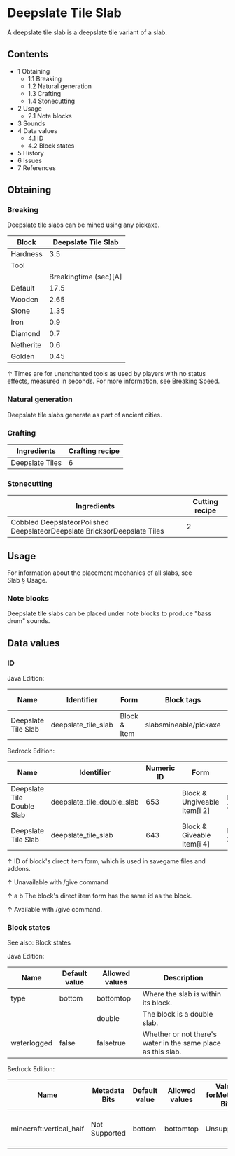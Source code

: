 # Deepslate Tile Slab
A deepslate tile slab is a deepslate tile variant of a slab.

## Contents
- 1 Obtaining
	- 1.1 Breaking
	- 1.2 Natural generation
	- 1.3 Crafting
	- 1.4 Stonecutting
- 2 Usage
	- 2.1 Note blocks
- 3 Sounds
- 4 Data values
	- 4.1 ID
	- 4.2 Block states
- 5 History
- 6 Issues
- 7 References

## Obtaining
### Breaking
Deepslate tile slabs can be mined using any pickaxe.

| Block     | Deepslate Tile Slab   |
|-----------|-----------------------|
| Hardness  | 3.5                   |
| Tool      |                       |
|           | Breakingtime (sec)[A] |
| Default   | 17.5                  |
| Wooden    | 2.65                  |
| Stone     | 1.35                  |
| Iron      | 0.9                   |
| Diamond   | 0.7                   |
| Netherite | 0.6                   |
| Golden    | 0.45                  |


↑ Times are for unenchanted tools as used by players with no status effects, measured in seconds. For more information, see Breaking Speed.


### Natural generation
Deepslate tile slabs generate as part of ancient cities.

### Crafting
| Ingredients     | Crafting recipe |
|-----------------|-----------------|
| Deepslate Tiles | 6               |

### Stonecutting
| Ingredients                                                              | Cutting recipe |
|--------------------------------------------------------------------------|----------------|
| Cobbled DeepslateorPolished DeepslateorDeepslate BricksorDeepslate Tiles | 2              |

## Usage
For information about the placement mechanics of all slabs, see Slab § Usage.

### Note blocks
Deepslate tile slabs can be placed under note blocks to produce "bass drum" sounds.

## Data values
### ID
Java Edition:

| Name                | Identifier          | Form         | Block tags            | Item tags | Translation key                     |
|---------------------|---------------------|--------------|-----------------------|-----------|-------------------------------------|
| Deepslate Tile Slab | deepslate_tile_slab | Block & Item | slabsmineable/pickaxe | slabs     | block.minecraft.deepslate_tile_slab |

Bedrock Edition:

| Name                       | Identifier                 | Numeric ID | Form                         | Item ID[i 1]   | Translation key                      |
|----------------------------|----------------------------|------------|------------------------------|----------------|--------------------------------------|
| Deepslate Tile Double Slab | deepslate_tile_double_slab | 653        | Block & Ungiveable Item[i 2] | Identical[i 3] | tile.deepslate_tile_double_slab.name |
| Deepslate Tile Slab        | deepslate_tile_slab        | 643        | Block & Giveable Item[i 4]   | Identical[i 3] | tile.deepslate_tile_slab.name        |


↑ ID of block's direct item form, which is used in savegame files and addons.

↑ Unavailable with /give command

↑ a b The block's direct item form has the same id as the block.

↑ Available with /give command.


### Block states
See also: Block states

Java Edition:

| Name        | Default value | Allowed values | Description                                                  |
|-------------|---------------|----------------|--------------------------------------------------------------|
| type        | bottom        | bottomtop      | Where the slab is within its block.                          |
|             |               | double         | The block is a double slab.                                  |
| waterlogged | false         | falsetrue      | Whether or not there's water in the same place as this slab. |

Bedrock Edition:

| Name                    | Metadata Bits | Default value | Allowed values | Values forMetadata Bits | Description                         |
|-------------------------|---------------|---------------|----------------|-------------------------|-------------------------------------|
| minecraft:vertical_half | Not Supported | bottom        | bottomtop      | Unsupported             | Where the slab is within its block. |




